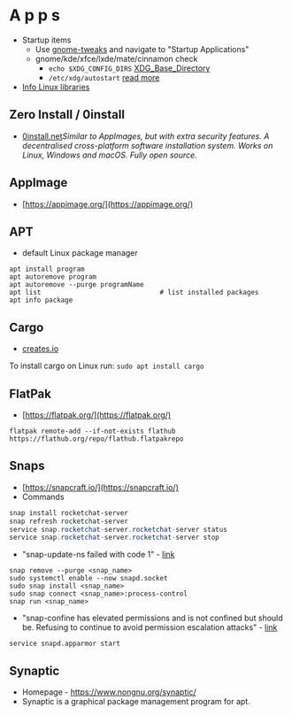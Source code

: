 # A p p s

- Startup items
  - Use [gnome-tweaks](https://itsfoss.com/gnome-tweak-tool/) and navigate to "Startup Applications"
  - gnome/kde/xfce/lxde/mate/cinnamon check
    - `echo $XDG_CONFIG_DIRS` [XDG_Base_Directory](https://wiki.archlinux.org/title/XDG_Base_Directory) 
    - `/etc/xdg/autostart` [read more](https://wiki.archlinux.org/title/XDG_Autostart)
- [Info Linux libraries](https://developer.ibm.com/tutorials/l-dynamic-libraries/)


## Zero Install / 0install
- [0install.net](https://0install.net)_Similar to AppImages, but with extra security features. A decentralised cross-platform software installation system. Works on Linux, Windows and macOS. Fully open source._

## AppImage
- [https://appimage.org/](https://appimage.org/)

## APT
- default Linux package manager
````
apt install program
apt autoremove program
apt autoremove --purge programName
apt list                              # list installed packages
apt info package
````

## Cargo
- [creates.io](https://crates.io/)

To install cargo on Linux run: `sudo apt install cargo`

## FlatPak
- [https://flatpak.org/](https://flatpak.org/)
````
flatpak remote-add --if-not-exists flathub https://flathub.org/repo/flathub.flatpakrepo
````

## Snaps
- [https://snapcraft.io/](https://snapcraft.io/)
- Commands
````powershell
snap install rocketchat-server
snap refresh rocketchat-server
service snap.rocketchat-server.rocketchat-server status
service snap.rocketchat-server.rocketchat-server stop
````
- "snap-update-ns failed with code 1" - [link](https://github.com/wekan/wekan-snap/issues/121)
````
snap remove --purge <snap_name>
sudo systemctl enable --now snapd.socket
sudo snap install <snap_name>
sudo snap connect <snap_name>:process-control
snap run <snap_name>
````
- "snap-confine has elevated permissions and is not confined but should be. Refusing to continue to avoid permission escalation attacks" - [link](https://stackoverflow.com/questions/70053614/snap-confine-has-elevated-permissions-and-is-not-confined-but-should-be-refusin)
````
service snapd.apparmor start 
````
## Synaptic
- Homepage - https://www.nongnu.org/synaptic/
- Synaptic is a graphical package management program for apt.
